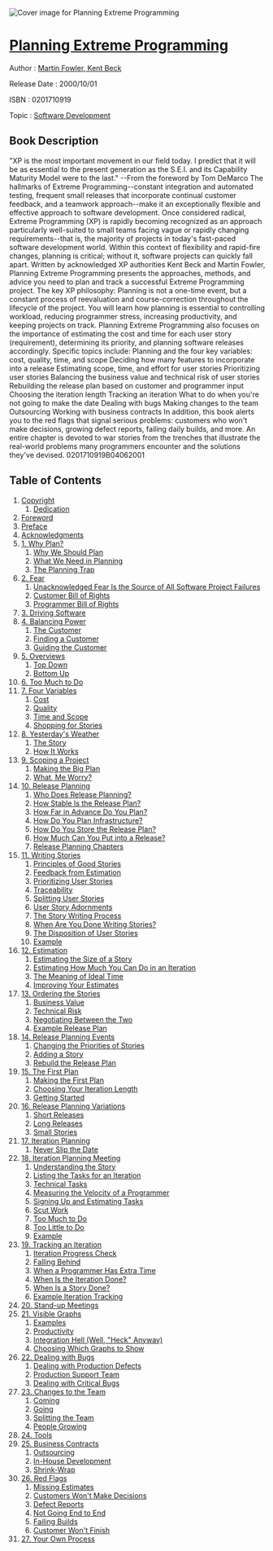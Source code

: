![Cover image for Planning Extreme Programming](https://imgdetail.ebookreading.net/cover/cover/software_development/EB0201710919.jpg)

[Planning Extreme Programming](https://ebookreading.net/view/book/Planning+Extreme+Programming-EB0201710919_1.html "Planning Extreme Programming")
====================================================================================================================

Author : [Martin Fowler](https://ebookreading.net/search/author/Martin+Fowler),[ Kent Beck](https://ebookreading.net/search/author/+Kent+Beck)

Release Date : 2000/10/01

ISBN : 0201710919

Topic : [Software Development](https://ebookreading.net/search/category/software-development)

Book Description
-----------------

"XP is the most important movement in our field today. I predict that it will be as essential to the present generation as the S.E.I. and its Capability Maturity Model were to the last."
 --From the foreword by Tom DeMarco 
The hallmarks of Extreme Programming--constant integration and automated testing, frequent small releases that incorporate continual customer feedback, and a teamwork approach--make it an exceptionally flexible and effective approach to software development. Once considered radical, Extreme Programming (XP) is rapidly becoming recognized as an approach particularly well-suited to small teams facing vague or rapidly changing requirements--that is, the majority of projects in today's fast-paced software development world.
Within this context of flexibility and rapid-fire changes, planning is critical; without it, software projects can quickly fall apart. Written by acknowledged XP authorities Kent Beck and Martin Fowler, Planning Extreme Programming presents the approaches, methods, and advice you need to plan and track a successful Extreme Programming project. The key XP philosophy: Planning is not a one-time event, but a constant process of reevaluation and course-correction throughout the lifecycle of the project.
You will learn how planning is essential to controlling workload, reducing programmer stress, increasing productivity, and keeping projects on track. Planning Extreme Programming also focuses on the importance of estimating the cost and time for each user story (requirement), determining its priority, and planning software releases accordingly.
Specific topics include:
Planning and the four key variables: cost, quality, time, and scope
Deciding how many features to incorporate into a release
Estimating scope, time, and effort for user stories
Prioritizing user stories
Balancing the business value and technical risk of user stories
Rebuilding the release plan based on customer and programmer input
Choosing the iteration length
Tracking an iteration
What to do when you're not going to make the date
Dealing with bugs
Making changes to the team
Outsourcing
Working with business contracts
In addition, this book alerts you to the red flags that signal serious problems: customers who won't make decisions, growing defect reports, failing daily builds, and more. An entire chapter is devoted to war stories from the trenches that illustrate the real-world problems many programmers encounter and the solutions they've devised. 			 0201710919B04062001
              
Table of Contents
-----------------

1. [Copyright](https://ebookreading.net/view/book/Planning+Extreme+Programming-EB0201710919_1.html)
    1. [Dedication](https://ebookreading.net/view/book/Planning+Extreme+Programming-EB0201710919_1.html#d1e190)
1. [Foreword](https://ebookreading.net/view/book/Planning+Extreme+Programming-EB0201710919_2.html)
1. [Preface](https://ebookreading.net/view/book/Planning+Extreme+Programming-EB0201710919_3.html)
1. [Acknowledgments](https://ebookreading.net/view/book/Planning+Extreme+Programming-EB0201710919_4.html)
1. [1. Why Plan?](https://ebookreading.net/view/book/Planning+Extreme+Programming-EB0201710919_5.html)
    1. [Why We Should Plan](https://ebookreading.net/view/book/Planning+Extreme+Programming-EB0201710919_5.html#ch01lev1sec1)
    1. [What We Need in Planning](https://ebookreading.net/view/book/Planning+Extreme+Programming-EB0201710919_5.html#ch01lev1sec2)
    1. [The Planning Trap](https://ebookreading.net/view/book/Planning+Extreme+Programming-EB0201710919_5.html#ch01lev1sec3)
1. [2. Fear](https://ebookreading.net/view/book/Planning+Extreme+Programming-EB0201710919_6.html)
    1. [Unacknowledged Fear Is the Source of All Software Project Failures](https://ebookreading.net/view/book/Planning+Extreme+Programming-EB0201710919_6.html#ch02lev1sec1)
    1. [Customer Bill of Rights](https://ebookreading.net/view/book/Planning+Extreme+Programming-EB0201710919_6.html#ch02lev1sec2)
    1. [Programmer Bill of Rights](https://ebookreading.net/view/book/Planning+Extreme+Programming-EB0201710919_6.html#ch02lev1sec3)
1. [3. Driving Software](https://ebookreading.net/view/book/Planning+Extreme+Programming-EB0201710919_7.html)
1. [4. Balancing Power](https://ebookreading.net/view/book/Planning+Extreme+Programming-EB0201710919_8.html)
    1. [The Customer](https://ebookreading.net/view/book/Planning+Extreme+Programming-EB0201710919_8.html#ch04lev1sec1)
    1. [Finding a Customer](https://ebookreading.net/view/book/Planning+Extreme+Programming-EB0201710919_8.html#ch04lev1sec2)
    1. [Guiding the Customer](https://ebookreading.net/view/book/Planning+Extreme+Programming-EB0201710919_8.html#ch04lev1sec3)
1. [5. Overviews](https://ebookreading.net/view/book/Planning+Extreme+Programming-EB0201710919_9.html)
    1. [Top Down](https://ebookreading.net/view/book/Planning+Extreme+Programming-EB0201710919_9.html#ch05lev1sec1)
    1. [Bottom Up](https://ebookreading.net/view/book/Planning+Extreme+Programming-EB0201710919_9.html#ch05lev1sec2)
1. [6. Too Much to Do](https://ebookreading.net/view/book/Planning+Extreme+Programming-EB0201710919_10.html)
1. [7. Four Variables](https://ebookreading.net/view/book/Planning+Extreme+Programming-EB0201710919_11.html)
    1. [Cost](https://ebookreading.net/view/book/Planning+Extreme+Programming-EB0201710919_11.html#ch07lev1sec1)
    1. [Quality](https://ebookreading.net/view/book/Planning+Extreme+Programming-EB0201710919_11.html#ch07lev1sec2)
    1. [Time and Scope](https://ebookreading.net/view/book/Planning+Extreme+Programming-EB0201710919_11.html#ch07lev1sec3)
    1. [Shopping for Stories](https://ebookreading.net/view/book/Planning+Extreme+Programming-EB0201710919_11.html#ch07lev1sec4)
1. [8. Yesterday&#39;s Weather](https://ebookreading.net/view/book/Planning+Extreme+Programming-EB0201710919_12.html)
    1. [The Story](https://ebookreading.net/view/book/Planning+Extreme+Programming-EB0201710919_12.html#ch08lev1sec1)
    1. [How It Works](https://ebookreading.net/view/book/Planning+Extreme+Programming-EB0201710919_12.html#ch08lev1sec2)
1. [9. Scoping a Project](https://ebookreading.net/view/book/Planning+Extreme+Programming-EB0201710919_13.html)
    1. [Making the Big Plan](https://ebookreading.net/view/book/Planning+Extreme+Programming-EB0201710919_13.html#ch09lev1sec1)
    1. [What, Me Worry?](https://ebookreading.net/view/book/Planning+Extreme+Programming-EB0201710919_13.html#ch09lev1sec2)
1. [10. Release Planning](https://ebookreading.net/view/book/Planning+Extreme+Programming-EB0201710919_14.html)
    1. [Who Does Release Planning?](https://ebookreading.net/view/book/Planning+Extreme+Programming-EB0201710919_14.html#ch10lev1sec1)
    1. [How Stable Is the Release Plan?](https://ebookreading.net/view/book/Planning+Extreme+Programming-EB0201710919_14.html#ch10lev1sec2)
    1. [How Far in Advance Do You Plan?](https://ebookreading.net/view/book/Planning+Extreme+Programming-EB0201710919_14.html#ch10lev1sec3)
    1. [How Do You Plan Infrastructure?](https://ebookreading.net/view/book/Planning+Extreme+Programming-EB0201710919_14.html#ch10lev1sec4)
    1. [How Do You Store the Release Plan?](https://ebookreading.net/view/book/Planning+Extreme+Programming-EB0201710919_14.html#ch10lev1sec5)
    1. [How Much Can You Put into a Release?](https://ebookreading.net/view/book/Planning+Extreme+Programming-EB0201710919_14.html#ch10lev1sec6)
    1. [Release Planning Chapters](https://ebookreading.net/view/book/Planning+Extreme+Programming-EB0201710919_14.html#ch10lev1sec7)
1. [11. Writing Stories](https://ebookreading.net/view/book/Planning+Extreme+Programming-EB0201710919_15.html)
    1. [Principles of Good Stories](https://ebookreading.net/view/book/Planning+Extreme+Programming-EB0201710919_15.html#ch11lev1sec1)
    1. [Feedback from Estimation](https://ebookreading.net/view/book/Planning+Extreme+Programming-EB0201710919_15.html#ch11lev1sec2)
    1. [Prioritizing User Stories](https://ebookreading.net/view/book/Planning+Extreme+Programming-EB0201710919_15.html#ch11lev1sec3)
    1. [Traceability](https://ebookreading.net/view/book/Planning+Extreme+Programming-EB0201710919_15.html#ch11lev1sec4)
    1. [Splitting User Stories](https://ebookreading.net/view/book/Planning+Extreme+Programming-EB0201710919_15.html#ch11lev1sec5)
    1. [User Story Adornments](https://ebookreading.net/view/book/Planning+Extreme+Programming-EB0201710919_15.html#ch11lev1sec6)
    1. [The Story Writing Process](https://ebookreading.net/view/book/Planning+Extreme+Programming-EB0201710919_15.html#ch11lev1sec7)
    1. [When Are You Done Writing Stories?](https://ebookreading.net/view/book/Planning+Extreme+Programming-EB0201710919_15.html#ch11lev1sec8)
    1. [The Disposition of User Stories](https://ebookreading.net/view/book/Planning+Extreme+Programming-EB0201710919_15.html#ch11lev1sec9)
    1. [Example](https://ebookreading.net/view/book/Planning+Extreme+Programming-EB0201710919_15.html#ch11lev1sec10)
1. [12. Estimation](https://ebookreading.net/view/book/Planning+Extreme+Programming-EB0201710919_16.html)
    1. [Estimating the Size of a Story](https://ebookreading.net/view/book/Planning+Extreme+Programming-EB0201710919_16.html#ch12lev1sec1)
    1. [Estimating How Much You Can Do in an Iteration](https://ebookreading.net/view/book/Planning+Extreme+Programming-EB0201710919_16.html#ch12lev1sec2)
    1. [The Meaning of Ideal Time](https://ebookreading.net/view/book/Planning+Extreme+Programming-EB0201710919_16.html#ch12lev1sec3)
    1. [Improving Your Estimates](https://ebookreading.net/view/book/Planning+Extreme+Programming-EB0201710919_16.html#ch12lev1sec4)
1. [13. Ordering the Stories](https://ebookreading.net/view/book/Planning+Extreme+Programming-EB0201710919_17.html)
    1. [Business Value](https://ebookreading.net/view/book/Planning+Extreme+Programming-EB0201710919_17.html#ch13lev1sec1)
    1. [Technical Risk](https://ebookreading.net/view/book/Planning+Extreme+Programming-EB0201710919_17.html#ch13lev1sec2)
    1. [Negotiating Between the Two](https://ebookreading.net/view/book/Planning+Extreme+Programming-EB0201710919_17.html#ch13lev1sec3)
    1. [Example Release Plan](https://ebookreading.net/view/book/Planning+Extreme+Programming-EB0201710919_17.html#ch13lev1sec4)
1. [14. Release Planning Events](https://ebookreading.net/view/book/Planning+Extreme+Programming-EB0201710919_18.html)
    1. [Changing the Priorities of Stories](https://ebookreading.net/view/book/Planning+Extreme+Programming-EB0201710919_18.html#ch14lev1sec1)
    1. [Adding a Story](https://ebookreading.net/view/book/Planning+Extreme+Programming-EB0201710919_18.html#ch14lev1sec2)
    1. [Rebuild the Release Plan](https://ebookreading.net/view/book/Planning+Extreme+Programming-EB0201710919_18.html#ch14lev1sec3)
1. [15. The First Plan](https://ebookreading.net/view/book/Planning+Extreme+Programming-EB0201710919_19.html)
    1. [Making the First Plan](https://ebookreading.net/view/book/Planning+Extreme+Programming-EB0201710919_19.html#ch15lev1sec1)
    1. [Choosing Your Iteration Length](https://ebookreading.net/view/book/Planning+Extreme+Programming-EB0201710919_19.html#ch15lev1sec2)
    1. [Getting Started](https://ebookreading.net/view/book/Planning+Extreme+Programming-EB0201710919_19.html#ch15lev1sec3)
1. [16. Release Planning Variations](https://ebookreading.net/view/book/Planning+Extreme+Programming-EB0201710919_20.html)
    1. [Short Releases](https://ebookreading.net/view/book/Planning+Extreme+Programming-EB0201710919_20.html#ch16lev1sec1)
    1. [Long Releases](https://ebookreading.net/view/book/Planning+Extreme+Programming-EB0201710919_20.html#ch16lev1sec2)
    1. [Small Stories](https://ebookreading.net/view/book/Planning+Extreme+Programming-EB0201710919_20.html#ch16lev1sec3)
1. [17. Iteration Planning](https://ebookreading.net/view/book/Planning+Extreme+Programming-EB0201710919_21.html)
    1. [Never Slip the Date](https://ebookreading.net/view/book/Planning+Extreme+Programming-EB0201710919_21.html#ch17lev1sec1)
1. [18. Iteration Planning Meeting](https://ebookreading.net/view/book/Planning+Extreme+Programming-EB0201710919_22.html)
    1. [Understanding the Story](https://ebookreading.net/view/book/Planning+Extreme+Programming-EB0201710919_22.html#ch18lev1sec1)
    1. [Listing the Tasks for an Iteration](https://ebookreading.net/view/book/Planning+Extreme+Programming-EB0201710919_22.html#ch18lev1sec2)
    1. [Technical Tasks](https://ebookreading.net/view/book/Planning+Extreme+Programming-EB0201710919_22.html#ch18lev1sec3)
    1. [Measuring the Velocity of a Programmer](https://ebookreading.net/view/book/Planning+Extreme+Programming-EB0201710919_22.html#ch18lev1sec4)
    1. [Signing Up and Estimating Tasks](https://ebookreading.net/view/book/Planning+Extreme+Programming-EB0201710919_22.html#ch18lev1sec5)
    1. [Scut Work](https://ebookreading.net/view/book/Planning+Extreme+Programming-EB0201710919_22.html#ch18lev1sec6)
    1. [Too Much to Do](https://ebookreading.net/view/book/Planning+Extreme+Programming-EB0201710919_22.html#ch18lev1sec7)
    1. [Too Little to Do](https://ebookreading.net/view/book/Planning+Extreme+Programming-EB0201710919_22.html#ch18lev1sec8)
    1. [Example](https://ebookreading.net/view/book/Planning+Extreme+Programming-EB0201710919_22.html#ch18lev1sec9)
1. [19. Tracking an Iteration](https://ebookreading.net/view/book/Planning+Extreme+Programming-EB0201710919_23.html)
    1. [Iteration Progress Check](https://ebookreading.net/view/book/Planning+Extreme+Programming-EB0201710919_23.html#ch19lev1sec1)
    1. [Falling Behind](https://ebookreading.net/view/book/Planning+Extreme+Programming-EB0201710919_23.html#ch19lev1sec2)
    1. [When a Programmer Has Extra Time](https://ebookreading.net/view/book/Planning+Extreme+Programming-EB0201710919_23.html#ch19lev1sec3)
    1. [When Is the Iteration Done?](https://ebookreading.net/view/book/Planning+Extreme+Programming-EB0201710919_23.html#ch19lev1sec4)
    1. [When Is a Story Done?](https://ebookreading.net/view/book/Planning+Extreme+Programming-EB0201710919_23.html#ch19lev1sec5)
    1. [Example Iteration Tracking](https://ebookreading.net/view/book/Planning+Extreme+Programming-EB0201710919_23.html#ch19lev1sec6)
1. [20. Stand-up Meetings](https://ebookreading.net/view/book/Planning+Extreme+Programming-EB0201710919_24.html)
1. [21. Visible Graphs](https://ebookreading.net/view/book/Planning+Extreme+Programming-EB0201710919_25.html)
    1. [Examples](https://ebookreading.net/view/book/Planning+Extreme+Programming-EB0201710919_25.html#ch21lev1sec1)
    1. [Productivity](https://ebookreading.net/view/book/Planning+Extreme+Programming-EB0201710919_25.html#ch21lev1sec2)
    1. [Integration Hell (Well, &quot;Heck&quot; Anyway)](https://ebookreading.net/view/book/Planning+Extreme+Programming-EB0201710919_25.html#ch21lev1sec3)
    1. [Choosing Which Graphs to Show](https://ebookreading.net/view/book/Planning+Extreme+Programming-EB0201710919_25.html#ch21lev1sec4)
1. [22. Dealing with Bugs](https://ebookreading.net/view/book/Planning+Extreme+Programming-EB0201710919_26.html)
    1. [Dealing with Production Defects](https://ebookreading.net/view/book/Planning+Extreme+Programming-EB0201710919_26.html#ch22lev1sec1)
    1. [Production Support Team](https://ebookreading.net/view/book/Planning+Extreme+Programming-EB0201710919_26.html#ch22lev1sec2)
    1. [Dealing with Critical Bugs](https://ebookreading.net/view/book/Planning+Extreme+Programming-EB0201710919_26.html#ch22lev1sec3)
1. [23. Changes to the Team](https://ebookreading.net/view/book/Planning+Extreme+Programming-EB0201710919_27.html)
    1. [Coming](https://ebookreading.net/view/book/Planning+Extreme+Programming-EB0201710919_27.html#ch23lev1sec1)
    1. [Going](https://ebookreading.net/view/book/Planning+Extreme+Programming-EB0201710919_27.html#ch23lev1sec2)
    1. [Splitting the Team](https://ebookreading.net/view/book/Planning+Extreme+Programming-EB0201710919_27.html#ch23lev1sec3)
    1. [People Growing](https://ebookreading.net/view/book/Planning+Extreme+Programming-EB0201710919_27.html#ch23lev1sec4)
1. [24. Tools](https://ebookreading.net/view/book/Planning+Extreme+Programming-EB0201710919_28.html)
1. [25. Business Contracts](https://ebookreading.net/view/book/Planning+Extreme+Programming-EB0201710919_29.html)
    1. [Outsourcing](https://ebookreading.net/view/book/Planning+Extreme+Programming-EB0201710919_29.html#ch25lev1sec1)
    1. [In-House Development](https://ebookreading.net/view/book/Planning+Extreme+Programming-EB0201710919_29.html#ch25lev1sec2)
    1. [Shrink-Wrap](https://ebookreading.net/view/book/Planning+Extreme+Programming-EB0201710919_29.html#ch25lev1sec3)
1. [26. Red Flags](https://ebookreading.net/view/book/Planning+Extreme+Programming-EB0201710919_30.html)
    1. [Missing Estimates](https://ebookreading.net/view/book/Planning+Extreme+Programming-EB0201710919_30.html#ch26lev1sec1)
    1. [Customers Won&#39;t Make Decisions](https://ebookreading.net/view/book/Planning+Extreme+Programming-EB0201710919_30.html#ch26lev1sec2)
    1. [Defect Reports](https://ebookreading.net/view/book/Planning+Extreme+Programming-EB0201710919_30.html#ch26lev1sec3)
    1. [Not Going End to End](https://ebookreading.net/view/book/Planning+Extreme+Programming-EB0201710919_30.html#ch26lev1sec4)
    1. [Failing Builds](https://ebookreading.net/view/book/Planning+Extreme+Programming-EB0201710919_30.html#ch26lev1sec5)
    1. [Customer Won&#39;t Finish](https://ebookreading.net/view/book/Planning+Extreme+Programming-EB0201710919_30.html#ch26lev1sec6)
1. [27. Your Own Process](https://ebookreading.net/view/book/Planning+Extreme+Programming-EB0201710919_31.html)
